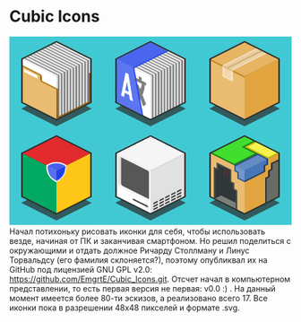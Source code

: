 # Cubic Icons
<img src='./preview.svg'></img><br/>
Начал потихоньку рисовать иконки для себя, чтобы использовать везде, начиная от ПК и заканчивая смартфоном. Но решил поделиться с окружающими и отдать должное Ричарду Столлману и Линус Торвальдсу (его фамилия склоняется?), поэтому опубликвал их на GitHub под лицензией GNU GPL v2.0: https://github.com/EmgrtE/Cubic_Icons.git. Отсчет начал в компьютерном представлении, то есть первая версия не первая: v0.0 :) .
На данный момент имеется более 80-ти эскизов, а реализовано всего 17. Все иконки пока в разрешении 48х48 пикселей и формате .svg.
